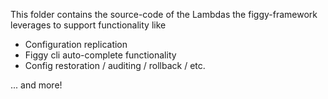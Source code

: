 This folder contains the source-code of the Lambdas the figgy-framework leverages to support functionality like

- Configuration replication
- Figgy cli auto-complete functionality
- Config restoration / auditing / rollback / etc.

... and more!